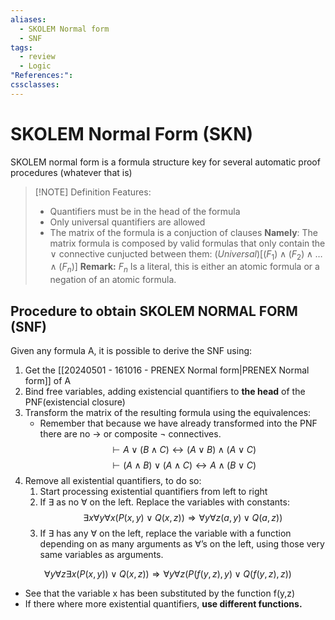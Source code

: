 ```yaml
---
aliases:
  - SKOLEM Normal form
  - SNF
tags:
  - review
  - Logic
"References:": 
cssclasses:
---
```

# SKOLEM Normal Form (SKN)
SKOLEM normal form is a formula structure key for several automatic proof procedures (whatever that is)

> [!NOTE] Definition
> Features: 
> + Quantifiers must be in the head of the formula
> + Only universal quantifiers are allowed
> + The matrix of the formula is a conjuction of clauses 
> 	**Namely**: 
> 	The matrix formula is composed by valid formulas that only contain the $\lor$ connective cunjucted between them: $(Universal)[(F_1)\land(F_2)\land…\land (F_n)]$
> 	**Remark:**
> 	$F_n$ Is a literal, this is either an atomic formula or a negation of an atomic formula.
> 	
> 	

## Procedure to obtain SKOLEM NORMAL FORM (SNF)
Given any formula A, it is possible to derive the SNF using:
1. Get the [[20240501 - 161016 - PRENEX Normal form|PRENEX Normal form]] of A
2. Bind free variables, adding existencial quantifiers to **the head** of the PNF(existencial closure)
3. Transform the matrix of the resulting formula using the equivalences: 
	+ Remember that because we have already transformed into the PNF there are no $\rightarrow$ or composite $\lnot$ connectives.
$$
	\vdash A\lor(B\land C)\leftrightarrow(A\lor B)\land (A\lor C)
$$
$$
\vdash(A\land B)\lor(A\land C)\leftrightarrow A\land(B\lor C)
$$
4. Remove all existential quantifiers, to do so: 
	1. Start processing existential quantifiers from left to right
	2. If $\exists$ as no $\forall$ on the left. Replace the variables with constants: 
		$$
			\exists x \forall y \forall x(P(x,y)\lor Q(x,z)) \Rightarrow \forall y \forall z(a,y) \lor Q(a,z))
	$$
	3. If $\exists$ has any $\forall$ on the left, replace the variable with a function depending on as many arguments as $\forall$’s on the left, using those very same variables as arguments.

$$
\forall y\forall z\exists x(P(x,y)) \lor Q(x,z)) \Rightarrow \forall y \forall z (P(f(y,z), y ) \lor Q(f(y,z),z))
$$
+ See that the variable x has been substituted by the function f(y,z)
+ If there where more existential quantifiers, **use different functions.** 
